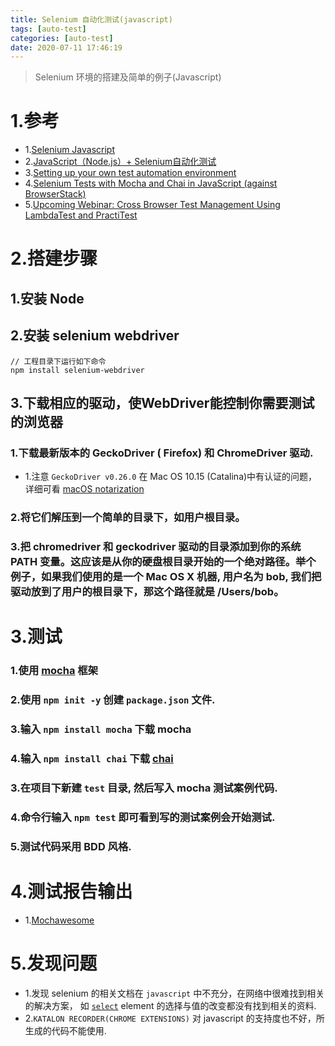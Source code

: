 ```yaml
---
title: Selenium 自动化测试(javascript)
tags: [auto-test]
categories: [auto-test]
date: 2020-07-11 17:46:19
---
```


> Selenium 环境的搭建及简单的例子(Javascript)

<!-- more -->


# 1.参考

* 1.[Selenium Javascript](http://www.testclass.net/selenium_javascript/init)
* 2.[JavaScript（Node.js）+ Selenium自动化测试](https://www.cnblogs.com/fnng/p/5854875.html)
* 3.[Setting up your own test automation environment](https://developer.mozilla.org/zh-CN/docs/Learn/Tools_and_testing/Cross_browser_testing/Your_own_automation_environment)
* 4.[Selenium Tests with Mocha and Chai in JavaScript (against BrowserStack)](https://nehalist.io/selenium-tests-with-mocha-and-chai-in-javascript/)
* 5.[Upcoming Webinar: Cross Browser Test Management Using LambdaTest and PractiTest ](https://www.lambdatest.com/blog/mocha-javascript-tutorial-with-examples-for-selenium-testing/)

# 2.搭建步骤
## 1.安装 Node
## 2.安装 selenium webdriver

```
// 工程目录下运行如下命令
npm install selenium-webdriver
```

## 3.下载相应的驱动，使WebDriver能控制你需要测试的浏览器
### 1.下载最新版本的 GeckoDriver ( Firefox) 和 ChromeDriver 驱动.
* 1.注意 `GeckoDriver v0.26.0` 在 Mac OS 10.15 (Catalina)中有认证的问题，详细可看 [macOS notarization](https://firefox-source-docs.mozilla.org/testing/geckodriver/Notarization.html)

### 2.将它们解压到一个简单的目录下，如用户根目录。

### 3.把 chromedriver 和 geckodriver 驱动的目录添加到你的系统 PATH 变量。这应该是从你的硬盘根目录开始的一个绝对路径。举个例子，如果我们使用的是一个 Mac OS X 机器, 用户名为 bob, 我们把驱动放到了用户的根目录下，那这个路径就是 /Users/bob。



# 3.测试
### 1.使用 [mocha](https://mochajs.org/#installation) 框架
### 2.使用 `npm init -y` 创建 `package.json` 文件.
### 3.输入 `npm install mocha` 下载 mocha
### 4.输入 `npm install chai` 下载 [chai](https://www.chaijs.com/) 
### 3.在项目下新建 `test` 目录, 然后写入 mocha 测试案例代码.
### 4.命令行输入 `npm test` 即可看到写的测试案例会开始测试.
### 5.测试代码采用 BDD 风格.

# 4.测试报告输出

* 1.[Mochawesome](https://www.npmjs.com/package/mochawesome)


# 5.发现问题


* 1.发现 selenium 的相关文档在 `javascript` 中不充分，在网络中很难找到相关的解决方案， 如 [`select`](https://www.selenium.dev/docs/site/en/support_packages/working_with_select_elements/) element 的选择与值的改变都没有找到相关的资料.
* 2.`KATALON RECORDER(CHROME EXTENSIONS)` 对 javascript 的支持度也不好，所生成的代码不能使用.

